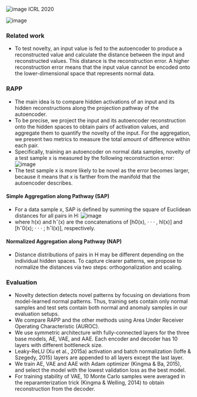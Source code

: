 ![image](https://user-images.githubusercontent.com/65876994/154869409-3c8e21dc-cb4a-4bc7-8f9e-404bc7da4f54.png)
ICRL 2020

![image](https://user-images.githubusercontent.com/65876994/154869456-3fbc242b-4bfe-4fd9-8b9a-791ccea49a39.png)

### Related work
- To test novelty, an input value is fed to the autoencoder to produce a reconstructed value and calculate the distance between the input and reconstructed values. This distance is the reconstruction error. A higher reconstruction error means that the input value cannot be encoded onto the lower-dimensional space that represents normal data.

### RAPP
- The main idea is to compare hidden activations of an input and its hidden reconstructions along the projection pathway of the autoencoder.
- To be precise, we project the input and its autoencoder reconstruction onto the hidden spaces to obtain pairs of activation values, and aggregate them to quantify the novelty of the input. For the aggregation, we present two metrics to measure the total amount of difference within each pair.
- Specifically, training an autoencoder on normal data samples, novelty of a test sample x is measured by the following reconstruction error:
![image](https://user-images.githubusercontent.com/65876994/154869747-20ca130f-0458-4dd2-9678-56ea2b57ab9c.png)
- The test sample x is more likely to be novel as the error becomes larger, because it means that x is farther from the manifold that the autoencoder describes.

#### Simple Aggregation along Pathway (SAP)
- For a data sample x, SAP is defined by summing the square of Euclidean distances for all pairs in H:
![image](https://user-images.githubusercontent.com/65876994/154869970-17119e7a-eb70-4dad-9957-3e0143e09946.png)
- where h(x) and hˆ(x) are the concatenations of [h0(x), · · · , hl(x)] and [hˆ0(x); · · · ; hˆl(x)], respectively.

#### Normalized Aggregation along Pathway (NAP)
- Distance distributions of pairs in H may be different depending on the individual hidden spaces. To capture clearer patterns, we propose to normalize the distances via two steps: orthogonalization and scaling.

### Evaluation
- Novelty detection detects novel patterns by focusing on deviations from model-learned normal patterns. Thus, training sets contain only normal samples and test sets contain both normal and anomaly samples in our evaluation setups.
- We compare RAPP and the other methods using Area Under Receiver Operating Characteristic (AUROC). 
- We use symmetric architecture with fully-connected layers for the three base models, AE, VAE, and AAE. Each encoder and decoder has 10 layers with different bottleneck size.
- Leaky-ReLU (Xu et al., 2015a) activation and batch normalization (Ioffe & Szegedy, 2015) layers are appended to all layers except the last layer.
- We train AE, VAE and AAE with Adam optimizer (Kingma & Ba, 2015), and select the model with the lowest validation loss as the best model.
- For training stability of VAE, 10 Monte Carlo samples were averaged in the reparamterization trick (Kingma & Welling, 2014) to obtain reconstruction from the decoder.
